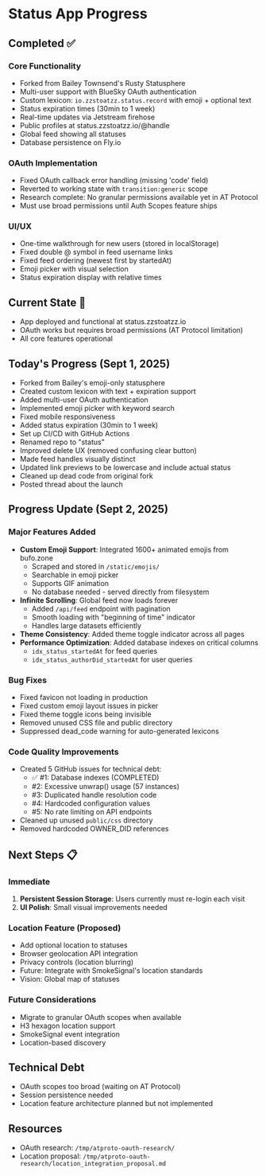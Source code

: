 # Status App Progress

## Completed ✅

### Core Functionality
- Forked from Bailey Townsend's Rusty Statusphere
- Multi-user support with BlueSky OAuth authentication
- Custom lexicon: `io.zzstoatzz.status.record` with emoji + optional text
- Status expiration times (30min to 1 week)
- Real-time updates via Jetstream firehose
- Public profiles at status.zzstoatzz.io/@handle
- Global feed showing all statuses
- Database persistence on Fly.io

### OAuth Implementation
- Fixed OAuth callback error handling (missing 'code' field)
- Reverted to working state with `transition:generic` scope
- Research complete: No granular permissions available yet in AT Protocol
- Must use broad permissions until Auth Scopes feature ships

### UI/UX
- One-time walkthrough for new users (stored in localStorage)
- Fixed double @ symbol in feed username links
- Fixed feed ordering (newest first by startedAt)
- Emoji picker with visual selection
- Status expiration display with relative times

## Current State 🚧
- App deployed and functional at status.zzstoatzz.io
- OAuth works but requires broad permissions (AT Protocol limitation)
- All core features operational

## Today's Progress (Sept 1, 2025)
- Forked from Bailey's emoji-only statusphere
- Created custom lexicon with text + expiration support
- Added multi-user OAuth authentication
- Implemented emoji picker with keyword search
- Fixed mobile responsiveness
- Added status expiration (30min to 1 week)
- Set up CI/CD with GitHub Actions
- Renamed repo to "status"
- Improved delete UX (removed confusing clear button)
- Made feed handles visually distinct
- Updated link previews to be lowercase and include actual status
- Cleaned up dead code from original fork
- Posted thread about the launch

## Progress Update (Sept 2, 2025)

### Major Features Added
- **Custom Emoji Support**: Integrated 1600+ animated emojis from bufo.zone
  - Scraped and stored in `/static/emojis/`
  - Searchable in emoji picker
  - Supports GIF animation
  - No database needed - served directly from filesystem
- **Infinite Scrolling**: Global feed now loads forever
  - Added `/api/feed` endpoint with pagination
  - Smooth loading with "beginning of time" indicator
  - Handles large datasets efficiently
- **Theme Consistency**: Added theme toggle indicator across all pages
- **Performance Optimization**: Added database indexes on critical columns
  - `idx_status_startedAt` for feed queries
  - `idx_status_authorDid_startedAt` for user queries

### Bug Fixes
- Fixed favicon not loading in production
- Fixed custom emoji layout issues in picker
- Fixed theme toggle icons being invisible
- Removed unused CSS file and public directory
- Suppressed dead_code warning for auto-generated lexicons

### Code Quality Improvements
- Created 5 GitHub issues for technical debt:
  - ✅ #1: Database indexes (COMPLETED)
  - #2: Excessive unwrap() usage (57 instances)
  - #3: Duplicated handle resolution code
  - #4: Hardcoded configuration values
  - #5: No rate limiting on API endpoints
- Cleaned up unused `public/css` directory
- Removed hardcoded OWNER_DID references

## Next Steps 📋

### Immediate
1. **Persistent Session Storage**: Users currently must re-login each visit
2. **UI Polish**: Small visual improvements needed

### Location Feature (Proposed)
- Add optional location to statuses
- Browser geolocation API integration
- Privacy controls (location blurring)
- Future: Integrate with SmokeSignal's location standards
- Vision: Global map of statuses

### Future Considerations
- Migrate to granular OAuth scopes when available
- H3 hexagon location support
- SmokeSignal event integration
- Location-based discovery

## Technical Debt
- OAuth scopes too broad (waiting on AT Protocol)
- Session persistence needed
- Location feature architecture planned but not implemented

## Resources
- OAuth research: `/tmp/atproto-oauth-research/`
- Location proposal: `/tmp/atproto-oauth-research/location_integration_proposal.md`